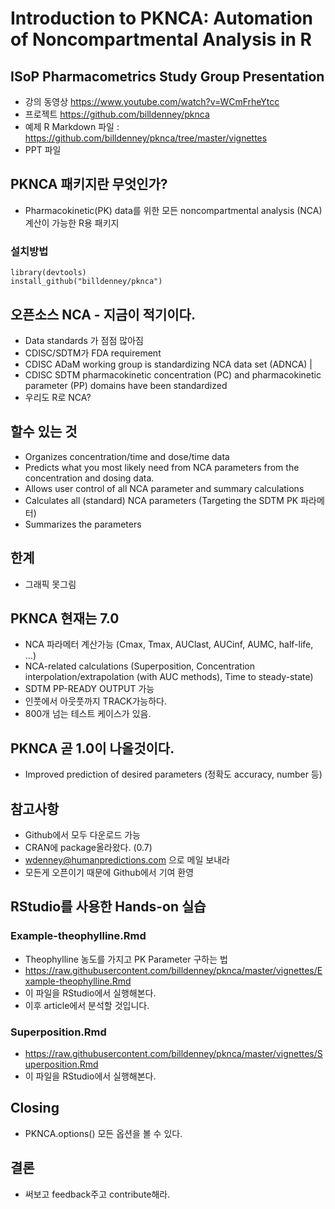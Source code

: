 # Introduction to PKNCA: Automation of Noncompartmental Analysis in R 
## ISoP Pharmacometrics Study Group Presentation
* 강의 동영상 https://www.youtube.com/watch?v=WCmFrheYtcc
* 프로젝트 https://github.com/billdenney/pknca
* 예제 R Markdown 파일 : https://github.com/billdenney/pknca/tree/master/vignettes
* PPT 파일 

## PKNCA 패키지란 무엇인가? 
* Pharmacokinetic(PK) data를 위한 모든 noncompartmental analysis (NCA) 계산이 가능한 R용 패키지

### 설치방법
```
library(devtools)
install_github("billdenney/pknca")
```

## 오픈소스 NCA - 지금이 적기이다.
* Data standards 가 점점 많아짐
* CDISC/SDTM가 FDA requirement
* CDISC ADaM working group is standardizing NCA data set (ADNCA) | 
* CDISC SDTM pharmacokinetic concentration (PC) and pharmacokinetic parameter (PP) domains have been standardized 
* 우리도 R로 NCA?

## 할수 있는 것
* Organizes concentration/time and dose/time data
* Predicts what you most likely need from NCA parameters from the concentration and dosing data.
* Allows user control of all NCA parameter and summary calculations
* Calculates all (standard) NCA parameters (Targeting the SDTM PK 파라메터)
* Summarizes the parameters 

## 한계 
* 그래픽 못그림

## PKNCA 현재는 7.0
* NCA 파라메터 계산가능 (Cmax, Tmax, AUClast, AUCinf, AUMC, half-life, …)
* NCA-related calculations (Superposition, Concentration interpolation/extrapolation (with AUC methods), Time to steady-state)
* SDTM PP-READY OUTPUT 가능
* 인풋에서 아웃풋까지 TRACK가능하다.
* 800개 넘는 테스트 케이스가 있음.

## PKNCA 곧 1.0이 나올것이다.
* Improved prediction of desired parameters (정확도 accuracy, number 등)

## 참고사항
* Github에서 모두 다운로드 가능
* CRAN에 package올라왔다. (0.7)
* wdenney@humanpredictions.com 으로 메일 보내라
* 모든게 오픈이기 때문에 Github에서 기여 환영

## RStudio를 사용한 Hands-on 실습
### Example-theophylline.Rmd
* Theophylline 농도를 가지고 PK Parameter 구하는 법
* https://raw.githubusercontent.com/billdenney/pknca/master/vignettes/Example-theophylline.Rmd 
* 이 파일을 RStudio에서 실행해본다.
* 이후 article에서 분석할 것입니다.

### Superposition.Rmd
* https://raw.githubusercontent.com/billdenney/pknca/master/vignettes/Superposition.Rmd
* 이 파일을 RStudio에서 실행해본다.

## Closing
* PKNCA.options() 모든 옵션을 볼 수 있다.

## 결론
* 써보고 feedback주고 contribute해라.